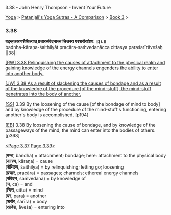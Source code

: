 3.38 - John Henry Thompson - Invent Your Future   
    

[Yoga](../../../yoga.md)‎ > ‎[Patanjali's Yoga Sutras - A Comparison](../../patanjani.md)‎ > ‎[Book 3](../book-3.md)‎ > ‎

### 3.38

**बद्न्हकारणशैथिल्यात् प्रचारसंवेदनाच्च चित्तस्य परशरीरावेशः ॥३८॥**  
badnha-kāraṇa-śaithilyāt pracāra-saṁvedanācca cittasya paraśarīrāveśaḥ ||38||  
  
  
[\[RW\] 3.38 Relinquishing the causes of attachment to the physical realm and gaining knowledge of the energy channels engenders the ability to enter into another body.](http://www.ashtangayoga.info/philosophy/yoga-sutra-patanjali/chapter-3/item/badnha-karana-shaithilyat-prachara-sanvedanachcha/)  
  
[\[JW\] 3.38 As a result of slackening the causes of bondage and as a result of the knowledge of the procedure \[of the mind-stuff\], the mind-stuff penetrates into the body of another.](http://books.google.com/books?id=YzFImjtOxUwC&pg=PA266&ci=187%2C578%2C728%2C80&source=bookclip)  
  
[\[SS\]](http://www.amazon.com/Yoga-Sutras-Patanjali-Commentary-Satchidananda/dp/0932040381) 3.39 By the loosening of the cause \[of the bondage of mind to body\] and by knowledge of the procedure of the mind-stuff's functioning, entering another's body is accomplished. \[p194\]  
  
[\[EB\]](http://www.amazon.com/Yoga-Sutras-Patanjali-Translation-Commentary/dp/0865477361/ref=sr_1_1?ie=UTF8&s=books&qid=1250508322&sr=1-1) 3.38 By loosening the cause of bondage, and by knowledge of the passageways of the mind, the mind can enter into the bodies of others. \[p368\]  
  
  
[<Page 3.37](337.md)  [Page 3.39>](339-1.md)  

(**बन्ध**, bandha) = attachment; bondage; here: attachment to the physical body  
(**कारण**, kāraṇa) = cause  
(**शैथिल्य**, śaithilya) = by relinquishing; letting go; loosening  
(**प्रचार**, pracāra) = passages; channels; ethereal energy channels  
(**संवेदन**, saṁvedana) = by knowledge of  
(**च**, ca) = and  
(**चित्त**, citta) = mind  
(**पर**, para) = another  
(**शरीर**, śarīra) = body  
(**आवेश**, āveśa) = entering into


